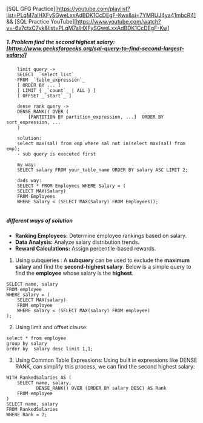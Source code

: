 [SQL GFG Practice][https://youtube.com/playlist?list=PLqM7alHXFySGweLxxAdBDK1CcDEgF-Kwx&si=7YMRUJ4ya41mbcR4] && [SQL Practice YouTube][https://www.youtube.com/watch?v=-6v7ctxC7yk&list=PLqM7alHXFySGweLxxAdBDK1CcDEgF-Kw]

##### 1. Problem find the second highest salary: [https://www.geeksforgeeks.org/sql-query-to-find-second-largest-salary/]

``` postgressql
	limit query ->
	SELECT _`select_list`_
    FROM _`table_expression`_
    [ ORDER BY ... ]
    [ LIMIT { _`count`_ | ALL } ]
    [ OFFSET _`start`_ ]

	dense rank query ->
	DENSE_RANK() OVER (
	    [PARTITION BY partition_expression, ...]  ORDER BY sort_expression, ...
	)
```

``` mysql
	solution:
	select max(sal) from emp where sal not in(select max(sal) from emp);
	- sub query is executed first

	my way:
	SELECT salary FROM your_table_name ORDER BY salary ASC LIMIT 2;

	dads way:
	SELECT * FROM Employees WHERE Salary = (
    SELECT MAX(Salary)
    FROM Employees
    WHERE Salary < (SELECT MAX(Salary) FROM Employees));
	
```

##### different ways of solution

- ****Ranking Employees:**** Determine employee rankings based on salary.
- ****Data Analysis:**** Analyze salary distribution trends.
- ****Reward Calculations:**** Assign percentile-based rewards.

1. Using subqueries : A ****subquery**** can be used to exclude the ****maximum salary**** and find the ****second-highest salary****. Below is a simple query to find the ****employee**** whose salary is the ****highest****.

```MySql
SELECT name, salary    
FROM employee    
WHERE salary = (    
    SELECT MAX(salary)    
    FROM employee    
    WHERE salary < (SELECT MAX(salary) FROM employee)    
);
```

2. Using limit and offset clause: 

```MySql
select * from employee   
group by salary   
order by  salary desc limit 1,1;
```

3. Using Common Table Expressions: Using built in expressions like DENSE RANK, can simplify this process, we can find the second highest salary:

``` mysql
WITH RankedSalaries AS (    
    SELECT name, salary,    
           DENSE_RANK() OVER (ORDER BY salary DESC) AS Rank    
    FROM employee    
)    
SELECT name, salary    
FROM RankedSalaries    
WHERE Rank = 2;
```

